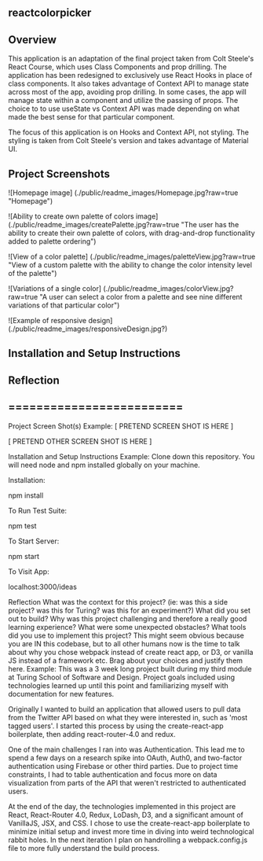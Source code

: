 ## reactcolorpicker
## Overview

This application is an adaptation of the final project taken from Colt Steele's React Course, which uses Class Components and prop drilling.
The application has been redesigned to exclusively use React Hooks in place of class components. It also takes advantage of Context API to manage state across most of the app, avoiding prop drilling. In some cases, the app will manage state within a component and utilize the passing of props. The choice to to use useState vs Context API was made depending on what made the best sense for that particular component.

The focus of this application is on Hooks and Context API, not styling. The styling is taken from Colt Steele's version and takes advantage of Material UI.

## Project Screenshots

![Homepage image] (./public/readme_images/Homepage.jpg?raw=true "Homepage")

![Ability to create own palette of colors image] (./public/readme_images/createPalette.jpg?raw=true "The user has the ability to create their own palette of colors, with drag-and-drop functionality added to palette ordering")

![View of a color palette] (./public/readme_images/paletteView.jpg?raw=true "View of a custom palette with the ability to change the color intensity level of the palette")

![Variations of a single color] (./public/readme_images/colorView.jpg?raw=true "A user can select a color from a palette and see nine different variations of that particular color")

![Example of responsive design] (./public/readme_images/responsiveDesign.jpg?)

## Installation and Setup Instructions



## Reflection



## =========================

Project Screen Shot(s)
Example:
[ PRETEND SCREEN SHOT IS HERE ]

[ PRETEND OTHER SCREEN SHOT IS HERE ]

Installation and Setup Instructions
Example:
Clone down this repository. You will need node and npm installed globally on your machine.

Installation:

npm install

To Run Test Suite:

npm test

To Start Server:

npm start

To Visit App:

localhost:3000/ideas

Reflection
What was the context for this project? (ie: was this a side project? was this for Turing? was this for an experiment?)
What did you set out to build?
Why was this project challenging and therefore a really good learning experience?
What were some unexpected obstacles?
What tools did you use to implement this project?
This might seem obvious because you are IN this codebase, but to all other humans now is the time to talk about why you chose webpack instead of create react app, or D3, or vanilla JS instead of a framework etc. Brag about your choices and justify them here.
Example:
This was a 3 week long project built during my third module at Turing School of Software and Design. Project goals included using technologies learned up until this point and familiarizing myself with documentation for new features.

Originally I wanted to build an application that allowed users to pull data from the Twitter API based on what they were interested in, such as 'most tagged users'. I started this process by using the create-react-app boilerplate, then adding react-router-4.0 and redux.

One of the main challenges I ran into was Authentication. This lead me to spend a few days on a research spike into OAuth, Auth0, and two-factor authentication using Firebase or other third parties. Due to project time constraints, I had to table authentication and focus more on data visualization from parts of the API that weren't restricted to authenticated users.

At the end of the day, the technologies implemented in this project are React, React-Router 4.0, Redux, LoDash, D3, and a significant amount of VanillaJS, JSX, and CSS. I chose to use the create-react-app boilerplate to minimize initial setup and invest more time in diving into weird technological rabbit holes. In the next iteration I plan on handrolling a webpack.config.js file to more fully understand the build process.